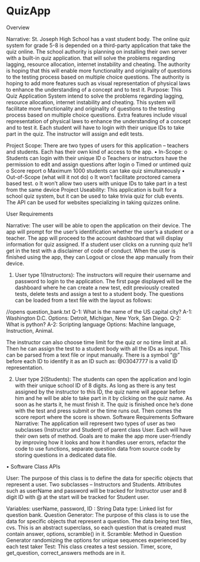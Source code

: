 # QuizApp
Overview

Narrative: 
St. Joseph High School has a vast student body. The online quiz system for grade 5-8 is depended on a third-party application that take the quiz online. The school authority is planning on installing their own server with a built-in quiz application. that will solve the problems regarding lagging, resource allocation, internet instability and cheating. The authority is hoping that this will enable more functionality and originality of questions to the testing process based on multiple choice questions. The authority is hoping to add more features such as visual representation of physical laws to enhance the understanding of a concept and to test it.
Purpose:
This Quiz Application System intend to solve the problems regarding lagging, resource allocation, internet instability and cheating. This system will facilitate more functionality and originality of questions to the testing process based on multiple choice questions. Extra features include visual representation of physical laws to enhance the understanding of a concept and to test it. Each student will have to login with their unique IDs to take part in the quiz. The instructor will assign and edit tests.

Project Scope:
There are two types of users for this application – teachers and students. Each has their own kind of access to the app. 
•	In-Scope:
o	Students can login with their unique ID
o	Teachers or instructors have the permission to edit and assign questions after login
o	Timed or untimed quiz
o	Score report
o	Maximum 1000 students can take quiz simultaneously
•	Out-of-Scope (what will it not do)
o	It won’t facilitate proctored camera based test.
o	It won’t allow two users with unique IDs to take part in a test from the same device
Project Useability: 
This application is built for a school quiz system, but it can be used to take trivia quiz for club events. The API can be used for websites specializing in taking quizzes online. 

User Requirements

Narrative: The user will be able to open the application on their device. The app will prompt for the user’s identification whether the user’s a student or a teacher. The app will proceed to the account dashboard that will display information for quiz assigned. If a student user clicks on a running quiz he’ll get in the test with a disclaimer of code of conduct. When the user is finished using the app, they can Logout or close the app manually from their device. 

1.	User type 1(Instructors): The instructors will require their username and password to login to the application. The first page displayed will be the dashboard where he can create a new test, edit previously created tests, delete tests and assign a test to a student body. The questions can be loaded from a text file with the layout as follows:

//opens question_bank.txt
Q-1: What is the name of the US capital city? 
A-1: Washington D.C.
Options: Detroit, Michigan, New York, San Diego.
Q-2: What is python?
A-2: Scripting language
Options: Machine language, Instruction, Animal.

The instructor can also choose time limit for the quiz or no time limit at all. Then he can assign the test to a student body with all the IDs as input. This can be parsed from a text file or input manually. There is a symbol “@” before each ID to identify it as an ID such as: @03047777 is a valid ID representation. 

2.	User type 2(Students): The students can open the application and login with their unique school ID of 8 digits. As long as there is any test assigned by the instructor to this ID, the quiz name will appear before him and he will be able to take part in it by clicking on the quiz name. As soon as he starts it, he must finish it. The quiz is finished once he’s done with the test and press submit or the time runs out. Then comes the score report where the score is shown.
Software Requirements
Software Narrative: The application will represent two types of user as two subclasses (Instructor and Student) of parent class User. Each will have their own sets of method. Goals are to make the app more user-friendly by improving how it looks and how it handles user errors, refactor the code to use functions, separate question data from source code by storing questions in a dedicated data file.


•	Software Class APIs 

User: The purpose of this class is to define the data for specific objects that represent a user. Two subclasses – Instructors and Students. Attributes such as userName and password will be tracked for Instructor user and 8 digit ID with @ at the start will be tracked for Student user. 

Variables: userName, password, ID : String 
Data type: Linked list for question bank.
Question Generator: The purpose of this class is to use the data for specific objects that represent a question. The data being text files, cvs. This is an abstract superclass, so each question that is created must contain answer, options, scramble() in it.
Scramble: Method in Question Generator randomizing the options for unique sequences experienced by each test taker
Test: This class creates a test session. Timer, score, get_question, correct_answers methods are in it.
